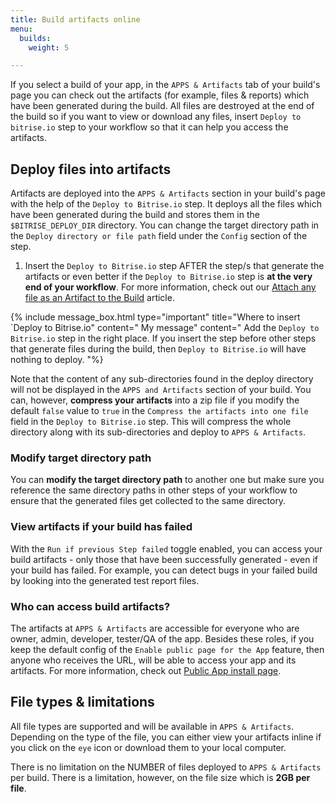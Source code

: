 ```yaml
---
title: Build artifacts online
menu:
  builds:
    weight: 5

---
```

If you select a build of your app, in the `APPS & Artifacts` tab of your build's page you can check out the artifacts (for example, files & reports) which have been generated during the build. All files are destroyed at the end of the build so if you want to view or download any files, insert `Deploy to bitrise.io` step to your workflow so that it can help you access the artifacts.

## Deploy files into artifacts

Artifacts are deployed into the `APPS & Artifacts` section in your build's page with the help of the `Deploy to Bitrise.io` step. It deploys all the files which have been generated during the build and stores them in the `$BITRISE_DEPLOY_DIR` directory. You can change the target directory path in the `Deploy directory or file path` field under the `Config` section of the step.

1. Insert the `Deploy to Bitrise.io` step AFTER the step/s that generate the artifacts or even better if the `Deploy to Bitrise.io` step is **at the very end of your workflow**. For more information, check out our [Attach any file as an Artifact to the Build](https://devcenter.bitrise.io/tips-and-tricks/attach-any-file-to-build/) article.

{% include message_box.html type="important" title="Where to insert \`Deploy to Bitrise.io" content="
My message" content=" Add the `Deploy to Bitrise.io` step in the right place. If you insert the step before other steps that generate files during the build, then `Deploy to Bitrise.io` will have nothing to deploy. "%}

Note that the content of any sub-directories found in the deploy directory will not be displayed in the `APPS and Artifacts` section of your build. You can, however, **compress your artifacts** into a zip file if you modify the default `false` value to `true` in the `Compress the artifacts into one file` field in the `Deploy to Bitrise.io` step. This will compress the whole directory along with its sub-directories and deploy to `APPS & Artifacts`.

### Modify target directory path

You can **modify the target directory path** to another one but make sure you reference the same directory paths in other steps of your workflow to ensure that the generated files get collected to the same directory.

### View artifacts if your build has failed

With the `Run if previous Step failed` toggle enabled, you can access your build artifacts - only those that have been successfully generated - even if your build has failed. For example, you can detect bugs in your failed build by looking into the generated test report files.

### Who can access build artifacts?

The artifacts at `APPS & Artifacts` are accessible for everyone who are owner, admin, developer, tester/QA of the app. Besides these roles, if you keep the default config of the `Enable public page for the App` feature, then anyone who receives the URL, will be able to access your app and its artifacts. For more information, check out [Public App install page](https://devcenter.bitrise.io/tutorials/deploy/bitrise-app-deployment/#public-app-install-page).

## File types & limitations

All file types are supported and will be available in `APPS & Artifacts`.
Depending on the type of the file, you can either view your artifacts inline if you click on the `eye` icon or download them to your local computer.

There is no limitation on the NUMBER of files deployed to `APPS & Artifacts` per build. There is a limitation, however, on the file size which is **2GB per file**.